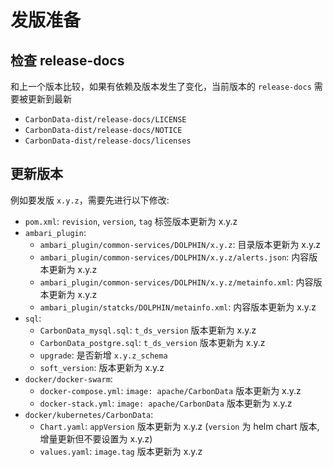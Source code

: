 # 发版准备

## 检查 release-docs

和上一个版本比较，如果有依赖及版本发生了变化，当前版本的 `release-docs` 需要被更新到最新

 - `CarbonData-dist/release-docs/LICENSE`
 - `CarbonData-dist/release-docs/NOTICE`
 - `CarbonData-dist/release-docs/licenses`

## 更新版本

例如要发版 `x.y.z`，需要先进行以下修改:

 - `pom.xml`: `revision`, `version`, `tag` 标签版本更新为 x.y.z
 - `ambari_plugin`:
   - `ambari_plugin/common-services/DOLPHIN/x.y.z`: 目录版本更新为 x.y.z
   - `ambari_plugin/common-services/DOLPHIN/x.y.z/alerts.json`: 内容版本更新为 x.y.z
   - `ambari_plugin/common-services/DOLPHIN/x.y.z/metainfo.xml`: 内容版本更新为 x.y.z
   - `ambari_plugin/statcks/DOLPHIN/metainfo.xml`: 内容版本更新为 x.y.z
 - `sql`:
   - `CarbonData_mysql.sql`: `t_ds_version` 版本更新为 x.y.z
   - `CarbonData_postgre.sql`: `t_ds_version` 版本更新为 x.y.z
   - `upgrade`: 是否新增 `x.y.z_schema`
   - `soft_version`: 版本更新为 x.y.z
 - `docker/docker-swarm`:
   - `docker-compose.yml`: `image: apache/CarbonData` 版本更新为 x.y.z
   - `docker-stack.yml`: `image: apache/CarbonData` 版本更新为 x.y.z
 - `docker/kubernetes/CarbonData`:
   - `Chart.yaml`: `appVersion` 版本更新为 x.y.z (`version` 为 helm chart 版本, 增量更新但不要设置为 x.y.z)
   - `values.yaml`: `image.tag` 版本更新为 x.y.z

